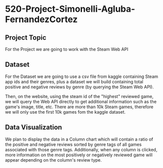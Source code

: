 # 520-Project-Simonelli-Agluba-FernandezCortez

## Project Topic

For the Project we are going to work with the Steam Web API 

## Dataset

For the Dataset we are going to use a csv file from kaggle containing Steam app ids and their genres, plus a dataset we will build containing total positive and negative reviews by genre (by querying the Steam Web API).

Then, on the website, using the steam id of the "highest" reviewed game, we will query the Web API directly to get additional information such as the game's image, title, etc. There are more than 10k Steam games, therefore we will only use the first 10k games fom the kaggle dataset.

## Data Visualization

We plan to display the data in a Column chart which will contain a ratio of the positive and negative reviews sorted by genre tags of all games associated with those genre tags. Additionally, when any column is clicked, more information on the most positively or negatively reviewed game will appear depending on the column's review type. 
